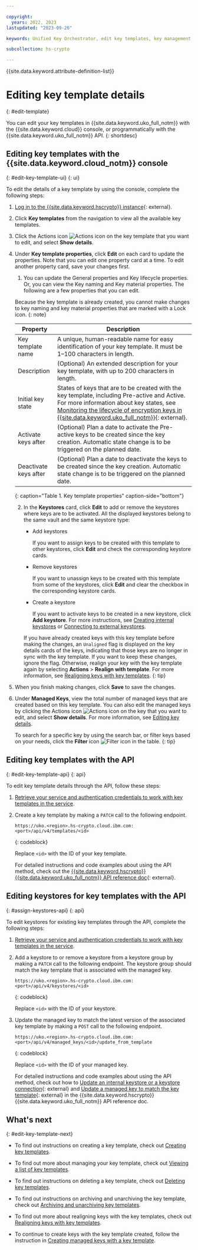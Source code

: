 ```yaml
---

copyright:
  years: 2022, 2023
lastupdated: "2023-09-26"

keywords: Unified Key Orchestrator, edit key templates, key management, kms keys, UKO

subcollection: hs-crypto

---
```


{{site.data.keyword.attribute-definition-list}}



# Editing key template details
{: #edit-template}

You can edit your key templates in {{site.data.keyword.uko_full_notm}} with the {{site.data.keyword.cloud}} console, or programmatically with the {{site.data.keyword.uko_full_notm}} API.
{: shortdesc}

## Editing key templates with the {{site.data.keyword.cloud_notm}} console
{: #edit-key-template-ui}
{: ui}

To edit the details of a key template by using the console, complete the following steps:

1. [Log in to the {{site.data.keyword.hscrypto}} instance](https://cloud.ibm.com/login){: external}.
2. Click **Key templates** from the navigation to view all the available key templates. 
3. Click the Actions icon ![Actions icon](../icons/action-menu-icon.svg "Actions") on the key template that you want to edit, and select **Show details**.
4. Under **Key template properties**, click **Edit** on each card to update the properties. Note that you can edit one property card at a time. To edit another property card, save your changes first.
    
    1. You can update the General properties and Key lifecycle properties. Or, you can view the Key naming and Key material properties. The following are a few properties that you can edit.

    Because the key template is already created, you cannot make changes to key naming and key material properties that are marked with a Lock icon.
    {: note}

      |       Property	     |                         Description                       |
      |----------------------|-----------------------------------------------------------|  
      | Key template name    | A unique, human-readable name for easy identification of your key template. It must be 1–100 characters in length.| 
      | Description          | (Optional) An extended description for your key template, with up to 200 characters in length. |
      | Initial key state        | States of keys that are to be created with the key template, including Pre-active and Active. For more information about key states, see [Monitoring the lifecycle of encryption keys in {{site.data.keyword.uko_full_notm}}](/docs/hs-crypto?topic=hs-crypto-uko-key-states){: external}.  |
      | Activate keys after  | (Optional) Plan a date to activate the Pre-active keys to be created since the key creation. Automatic state change is to be triggered on the planned date.|
      | Deactivate keys after| (Optional) Plan a date to deactivate the keys to be created since the key creation. Automatic state change is to be triggered on the planned date. |
      {: caption="Table 1. Key template properties" caption-side="bottom"}

    2. In the **Keystores** card, click **Edit** to add or remove the keystores where keys are to be activated. All the displayed keystores belong to the same vault and the same keystore type:

         - Add keystores
    
           If you want to assign keys to be created with this template to other keystores, click **Edit** and check the corresponding keystore cards. 

         - Remove keystores

           If you want to unassign keys to be created with this template from some of the keystores, click **Edit** and clear the checkbox in the corresponding keystore cards. 
        
         - Create a keystore
    
           If you want to activate keys to be created in a new keystore, click **Add keystore**. For more instructions, see [Creating internal keystores](/docs/hs-crypto?topic=hs-crypto-create-internal-keystores) or [Connecting to external keystores](/docs/hs-crypto?topic=hs-crypto-connect-external-keystores).
    
        If you have already created keys with this key template before making the changes, an `Unaligned` flag is displayed on the key details cards of the keys, indicating that those keys are no longer in sync with the key template. If you want to keep these changes, ignore the flag. Otherwise, realign your key with the key template again by selecting **Actions** > **Realign with template**. For more information, see [Realigning keys with key templates](/docs/hs-crypto?topic=hs-crypto-align-key). 
        {: tip}

5. When you finish making changes, click **Save** to save the changes.
6. Under **Managed Keys**, view the total number of managed keys that are created based on this key template. You can also edit the managed keys by clicking the Actions icon ![Actions icon](../icons/action-menu-icon.svg "Actions") on the key that you want to edit, and select **Show details**. For more information, see [Editing key details](/docs/hs-crypto?topic=hs-crypto-edit-kms-keys&interface=ui).

    To search for a specific key by using the search bar, or filter keys based on your needs, click the **Filter** icon ![Filter icon](../icons/filter.svg "Filter") in the table. 
    {: tip}


## Editing key templates with the API
{: #edit-key-template-api}
{: api}

To edit key template details through the API, follow these steps:

1. [Retrieve your service and authentication credentials to work with key templates in the service](/docs/hs-crypto?topic=hs-crypto-set-up-uko-api).
   
2. Create a key template by making a `PATCH` call to the following endpoint.
    
    ```
    https://uko.<region>.hs-crypto.cloud.ibm.com:<port>/api/v4/templates/<id>
    ```
    {: codeblock}

    Replace `<id>` with the ID of your key template.

    For detailed instructions and code examples about using the API method, check out the [{{site.data.keyword.hscrypto}} {{site.data.keyword.uko_full_notm}} API reference doc](/apidocs/uko#update-key-template){: external}.

## Editing keystores for key templates with the API
{: #assign-keystores-api}
{: api}

To edit keystores for existing key templates through the API, complete the following steps:

1. [Retrieve your service and authentication credentials to work with key templates in the service](/docs/hs-crypto?topic=hs-crypto-set-up-uko-api).
   
2. Add a keystore to or remove a keystore from a keystore group by making a `PATCH` call to the following endpoint. The keystore group should match the key template that is associated with the managed key.

    ```
    https://uko.<region>.hs-crypto.cloud.ibm.com:<port>/api/v4/keystores/<id>
    ```
    {: codeblock}

    Replace `<id>` with the ID of your keystore.

3. Update the managed key to match the latest version of the associated key template by making a `POST` call to the following endpoint.

    ```
    https://uko.<region>.hs-crypto.cloud.ibm.com:<port>/api/v4/managed_keys/<id>/update_from_template
    ```
    {: codeblock}

    Replace `<id>` with the ID of your managed key.

    For detailed instructions and code examples about using the API method, check out how to [Update an internal keystore or a keystore connection](/apidocs/uko#update-keystore){: external} and [Update a managed key to match the key template](/apidocs/uko#update-managed-key-from-template){: external} in the {{site.data.keyword.hscrypto}} {{site.data.keyword.uko_full_notm}} API reference doc.

## What's next
{: #edit-key-template-next}

- To find out instructions on creating a key template, check out [Creating key templates](/docs/hs-crypto?topic=hs-crypto-create-template).

- To find out more about managing your key template, check out [Viewing a list of key templates](/docs/hs-crypto?topic=hs-crypto-view-template).
  
- To find out instructions on deleting a key template, check out [Deleting key templates](/docs/hs-crypto?topic=hs-crypto-delete-template).

- To find out instructions on archiving and unarchiving the key template, check out [Archiving and unarchiving key templates](/docs/hs-crypto?topic=hs-crypto-archive-template). 

- To find out more about realigning keys with the key templates, check out [Realigning keys with key templates](/docs/hs-crypto?topic=hs-crypto-align-key).

- To continue to create keys with the key template created, follow the instruction in [Creating managed keys with a key template](/docs/hs-crypto?topic=hs-crypto-create-managed-keys#create-managed-keys-template).

